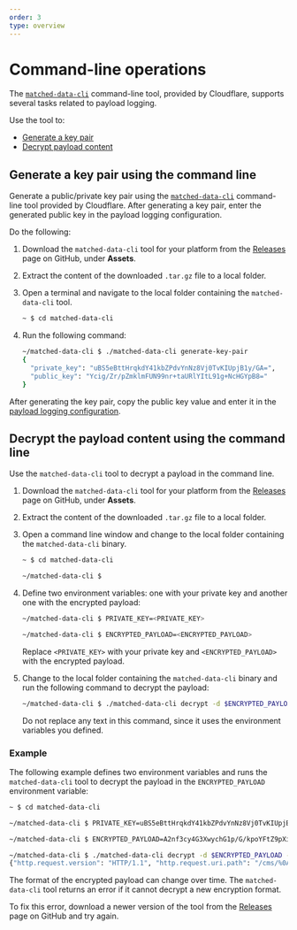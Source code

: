 ```yaml
---
order: 3
type: overview
---
```


# Command-line operations

The [`matched-data-cli`](https://github.com/cloudflare/matched-data-cli) command-line tool, provided by Cloudflare, supports several tasks related to payload logging.

Use the tool to:

* [Generate a key pair](#generate-a-key-pair-using-the-command-line)
* [Decrypt payload content](#decrypt-payload-content-using-the-command-line)

## Generate a key pair using the command line

Generate a public/private key pair using the [`matched-data-cli`](https://github.com/cloudflare/matched-data-cli) command-line tool provided by Cloudflare. After generating a key pair, enter the generated public key in the payload logging configuration.

Do the following:

1. Download the `matched-data-cli` tool for your platform from the [Releases](https://github.com/cloudflare/matched-data-cli/releases) page on GitHub, under **Assets**.

1. Extract the content of the downloaded `.tar.gz` file to a local folder.

1. Open a terminal and navigate to the local folder containing the `matched-data-cli` tool.

    ```sh
    ~ $ cd matched-data-cli
    ```

1. Run the following command:

    ```sh
    ~/matched-data-cli $ ./matched-data-cli generate-key-pair
    {
      "private_key": "uBS5eBttHrqkdY41kbZPdvYnNz8Vj0TvKIUpjB1y/GA=",
      "public_key": "Ycig/Zr/pZmklmFUN99nr+taURlYItL91g+NcHGYpB8="
    }
    ```

After generating the key pair, copy the public key value and enter it in the [payload logging configuration](/managed-rulesets/payload-logging/configure).

## Decrypt the payload content using the command line

Use the `matched-data-cli` tool to decrypt a payload in the command line.

1. Download the `matched-data-cli` tool for your platform from the [Releases](https://github.com/cloudflare/matched-data-cli/releases) page on GitHub, under **Assets**.

1. Extract the content of the downloaded `.tar.gz` file to a local folder.

1. Open a command line window and change to the local folder containing the `matched-data-cli` binary.

    ```sh
    ~ $ cd matched-data-cli

    ~/matched-data-cli $
    ```

1. Define two environment variables: one with your private key and another one with the encrypted payload:

    ```sh
    ~/matched-data-cli $ PRIVATE_KEY=<PRIVATE_KEY>

    ~/matched-data-cli $ ENCRYPTED_PAYLOAD=<ENCRYPTED_PAYLOAD>
    ```

    Replace `<PRIVATE_KEY>` with your private key and `<ENCRYPTED_PAYLOAD>` with the encrypted payload.

1. Change to the local folder containing the `matched-data-cli` binary and run the following command to decrypt the payload:

    ```sh
    ~/matched-data-cli $ ./matched-data-cli decrypt -d $ENCRYPTED_PAYLOAD -k $PRIVATE_KEY
    ```

    Do not replace any text in this command, since it uses the environment variables you defined.

### Example

The following example defines two environment variables and runs the `matched-data-cli` tool to decrypt the payload in the `ENCRYPTED_PAYLOAD` environment variable:

```sh
~ $ cd matched-data-cli

~/matched-data-cli $ PRIVATE_KEY=uBS5eBttHrqkdY41kbZPdvYnNz8Vj0TvKIUpjB1y/GA=

~/matched-data-cli $ ENCRYPTED_PAYLOAD=A2nf3cy4G3XwychG1p/G/kpoYFtZ9pXi4R4NfJ8DrwJbTgAAAAAAAABqpfZoJeu5+nHnFLj8WdzFUglb5Ba+PNHcwq0Q7ATwmyX3WN8vRIxWyylFJ0SHcyVl0Dl03K8zjAd43MNTpWSu2UQ5MW7aFjn7w5DYbL0wiEOsmDQD9SDIbA80eAI7

~/matched-data-cli $ ./matched-data-cli decrypt -d $ENCRYPTED_PAYLOAD -k $PRIVATE_KEY
{"http.request.version": "HTTP/1.1", "http.request.uri.path": "/cms/%0Aadmin"}
```

<Aside type='Note' header='Encryption formats'>

The format of the encrypted payload can change over time. The `matched-data-cli` tool returns an error if it cannot decrypt a new encryption format.

To fix this error, download a newer version of the tool from the [Releases](https://github.com/cloudflare/matched-data-cli/releases) page on GitHub and try again.

</Aside>
